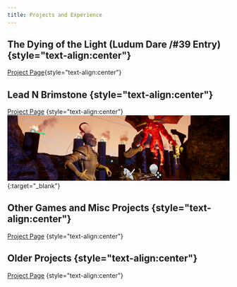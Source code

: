 ```yaml
---
title: Projects and Experience
---
```


## The Dying of the Light (Ludum Dare /#39 Entry) {style="text-align:center"}
[Project Page](/projects/DyingOfTheLight){style="text-align:center"}

## Lead N Brimstone {style="text-align:center"}
[Project Page](/projects/LeadNBrimstone) {style="text-align:center"}
[![Lead N Brimstone Preview Picture](/assets/img/LnBCover.PNG)](/projects/LeadNBrimstone) {:target="_blank"}


## Other Games and Misc Projects {style="text-align:center"}
[Project Page](/projects/GameJamMisc) {style="text-align:center"}

## Older Projects {style="text-align:center"}
[Project Page](/projects/OldProjects) {style="text-align:center"}